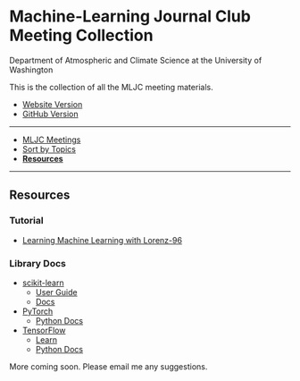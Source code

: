 # Machine-Learning Journal Club Meeting Collection

Department of Atmospheric and Climate Science at the University of Washington

This is the collection of all the MLJC meeting materials.

- [Website Version](https://nightingale-lzh.github.io/UW-Atmos-MLJC/)
- [GitHub Version](https://github.com/Nightingale-LZH/UW-Atmos-MLJC)
  
***

- [MLJC Meetings](./readme.md)
- [Sort by Topics](./sort_by_topics.md)
- [**Resources**](./recources.md)

***

## Resources

### Tutorial

- [Learning Machine Learning with Lorenz-96](<https://m2lines.github.io/L96_demo/intro.html#>)

### Library Docs

- [scikit-learn](<https://scikit-learn.org/stable/index.html>)
  - [User Guide](<https://scikit-learn.org/stable/user_guide.html>)
  - [Docs](<https://scikit-learn.org/stable/api/index.html>)
- [PyTorch](<https://pytorch.org>)
  - [Python Docs](<https://docs.pytorch.org/docs/stable/pytorch-api.html>)
- [TensorFlow](<https://www.tensorflow.org>)
  - [Learn](<https://www.tensorflow.org/learn>)
  - [Python Docs](<https://www.tensorflow.org/api_docs/python/tf>)

More coming soon. Please email me any suggestions.
